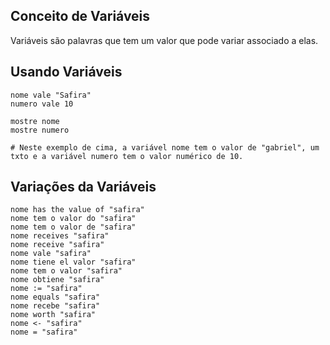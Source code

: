 

## Conceito de Variáveis  
Variáveis são palavras que tem um valor que pode variar associado a elas.

## Usando Variáveis
```
nome vale "Safira"
numero vale 10

mostre nome
mostre numero

# Neste exemplo de cima, a variável nome tem o valor de "gabriel", um txto e a variável numero tem o valor numérico de 10.

```

## Variações da Variáveis

```
nome has the value of "safira"
nome tem o valor do "safira"
nome tem o valor de "safira"
nome receives "safira"
nome receive "safira"
nome vale "safira"
nome tiene el valor "safira"
nome tem o valor "safira"
nome obtiene "safira"
nome := "safira"
nome equals "safira"
nome recebe "safira"
nome worth "safira"
nome <- "safira"
nome = "safira"
```
